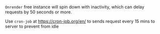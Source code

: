`Onrender` free instance will spin down with inactivity, which can delay requests by 50 seconds or more.

Use `cron-job` at https://cron-job.org/en/ to sends request every 15 mins to server to prevent from idle